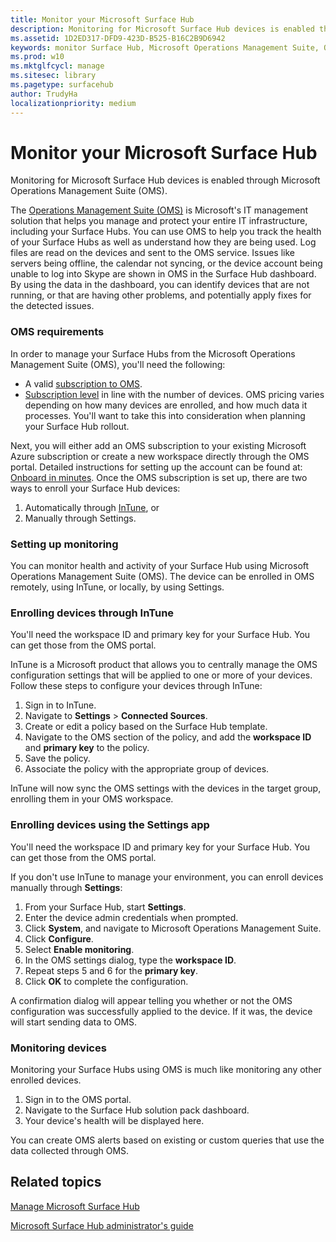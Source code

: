 ```yaml
---
title: Monitor your Microsoft Surface Hub
description: Monitoring for Microsoft Surface Hub devices is enabled through Microsoft Operations Management Suite (OMS).
ms.assetid: 1D2ED317-DFD9-423D-B525-B16C2B9D6942
keywords: monitor Surface Hub, Microsoft Operations Management Suite, OMS
ms.prod: w10
ms.mktglfcycl: manage
ms.sitesec: library
ms.pagetype: surfacehub
author: TrudyHa
localizationpriority: medium
---
```


# Monitor your Microsoft Surface Hub


Monitoring for Microsoft Surface Hub devices is enabled through Microsoft Operations Management Suite (OMS).

The [Operations Management Suite (OMS)](https://go.microsoft.com/fwlink/?LinkId=718138) is Microsoft's IT management solution that helps you manage and protect your entire IT infrastructure, including your Surface Hubs. You can use OMS to help you track the health of your Surface Hubs as well as understand how they are being used. Log files are read on the devices and sent to the OMS service. Issues like servers being offline, the calendar not syncing, or the device account being unable to log into Skype are shown in OMS in the Surface Hub dashboard. By using the data in the dashboard, you can identify devices that are not running, or that are having other problems, and potentially apply fixes for the detected issues.

### OMS requirements

In order to manage your Surface Hubs from the Microsoft Operations Management Suite (OMS), you'll need the following:

-   A valid [subscription to OMS](http://www.microsoft.com/server-cloud/operations-management-suite/overview.aspx).
-   [Subscription level](https://go.microsoft.com/fwlink/?LinkId=718139) in line with the number of devices. OMS pricing varies depending on how many devices are enrolled, and how much data it processes. You'll want to take this into consideration when planning your Surface Hub rollout.

Next, you will either add an OMS subscription to your existing Microsoft Azure subscription or create a new workspace directly through the OMS portal. Detailed instructions for setting up the account can be found at: [Onboard in minutes](https://go.microsoft.com/fwlink/?LinkId=718141). Once the OMS subscription is set up, there are two ways to enroll your Surface Hub devices:

1.  Automatically through [InTune](https://go.microsoft.com/fwlink/?LinkId=718150), or
2.  Manually through Settings.

### Setting up monitoring

You can monitor health and activity of your Surface Hub using Microsoft Operations Management Suite (OMS). The device can be enrolled in OMS remotely, using InTune, or locally, by using Settings.

### Enrolling devices through InTune

You'll need the workspace ID and primary key for your Surface Hub. You can get those from the OMS portal.

InTune is a Microsoft product that allows you to centrally manage the OMS configuration settings that will be applied to one or more of your devices. Follow these steps to configure your devices through InTune:

1.  Sign in to InTune.
2.  Navigate to **Settings** &gt; **Connected Sources**.
3.  Create or edit a policy based on the Surface Hub template.
4.  Navigate to the OMS section of the policy, and add the **workspace ID** and **primary key** to the policy.
5.  Save the policy.
6.  Associate the policy with the appropriate group of devices.

InTune will now sync the OMS settings with the devices in the target group, enrolling them in your OMS workspace.

### Enrolling devices using the Settings app

You'll need the workspace ID and primary key for your Surface Hub. You can get those from the OMS portal.

If you don't use InTune to manage your environment, you can enroll devices manually through **Settings**:

1.  From your Surface Hub, start **Settings**.
2.  Enter the device admin credentials when prompted.
3.  Click **System**, and navigate to Microsoft Operations Management Suite.
4.  Click **Configure**.
5.  Select **Enable monitoring**.
6.  In the OMS settings dialog, type the **workspace ID**.
7.  Repeat steps 5 and 6 for the **primary key**.
8.  Click **OK** to complete the configuration.

A confirmation dialog will appear telling you whether or not the OMS configuration was successfully applied to the device. If it was, the device will start sending data to OMS.

### Monitoring devices

Monitoring your Surface Hubs using OMS is much like monitoring any other enrolled devices.

1.  Sign in to the OMS portal.
2.  Navigate to the Surface Hub solution pack dashboard.
3.  Your device's health will be displayed here.

You can create OMS alerts based on existing or custom queries that use the data collected through OMS.

## Related topics


[Manage Microsoft Surface Hub](manage-surface-hub.md)

[Microsoft Surface Hub administrator's guide](surface-hub-administrators-guide.md)

 

 





